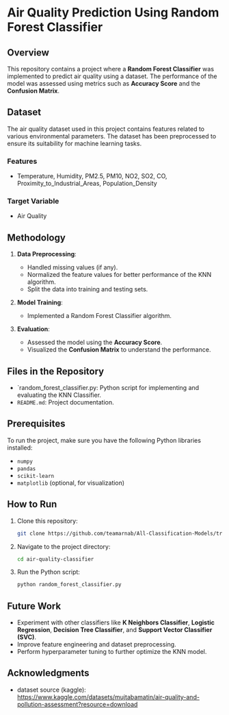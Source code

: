 # Air Quality Prediction Using Random Forest Classifier
## Overview
This repository contains a project where a **Random Forest Classifier** was implemented to predict air quality using a dataset. The performance of the model was assessed using metrics such as **Accuracy Score** and the **Confusion Matrix**.

## Dataset
The air quality dataset used in this project contains features related to various environmental parameters. The dataset has been preprocessed to ensure its suitability for machine learning tasks.

### Features
- Temperature, Humidity, PM2.5, PM10, NO2, SO2, CO, Proximity_to_Industrial_Areas, Population_Density 

### Target Variable
- Air Quality

## Methodology
1. **Data Preprocessing**:
    - Handled missing values (if any).
    - Normalized the feature values for better performance of the KNN algorithm.
    - Split the data into training and testing sets.

2. **Model Training**:
    - Implemented a Random Forest Classifier algorithm.
     
3. **Evaluation**:
    - Assessed the model using the **Accuracy Score**.
    - Visualized the **Confusion Matrix** to understand the performance.


## Files in the Repository
- `random_forest_classifier.py: Python script for implementing and evaluating the KNN Classifier.
- `README.md`: Project documentation.

## Prerequisites
To run the project, make sure you have the following Python libraries installed:
- `numpy`
- `pandas`
- `scikit-learn`
- `matplotlib` (optional, for visualization)

## How to Run
1. Clone this repository:
   ```bash
   git clone https://github.com/teamarnab/All-Classification-Models/tree/main/Random-Forest-Classifier
   ```
2. Navigate to the project directory:
   ```bash
   cd air-quality-classifier
   ```
3. Run the Python script:
   ```bash
   python random_forest_classifier.py
   ```

## Future Work
- Experiment with other classifiers like **K Neighbors Classifier**, **Logistic Regression**, **Decision Tree Classifier**, and **Support Vector Classifier (SVC)**.
- Improve feature engineering and dataset preprocessing.
- Perform hyperparameter tuning to further optimize the KNN model.

## Acknowledgments
- dataset source (kaggle): https://www.kaggle.com/datasets/mujtabamatin/air-quality-and-pollution-assessment?resource=download
